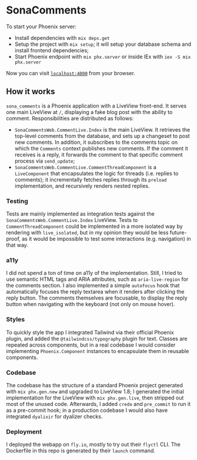 # SonaComments

To start your Phoenix server:

  * Install dependencies with `mix deps.get`
  * Setup the project with `mix setup`; it will setup your database schema and install frontend dependencies;
  * Start Phoenix endpoint with `mix phx.server` or inside IEx with `iex -S mix phx.server`

Now you can visit [`localhost:4000`](http://localhost:4000) from your browser.

## How it works

`sona_comments` is a Phoenix application with a LiveView front-end. It serves one main LiveView at `/`, displaying a fake blog post with the ability to comment. Responsibilities are distributed as follows:

* `SonaCommentsWeb.CommentLive.Index` is the main LiveView. It retrieves the top-level comments from the database, and sets up a changeset to post new comments. In addition, it subscribes to the comments topic on which the `Comments` context publishes new comments. If the comment it receives is a reply, it forwards the comment to that specific comment process via `send_update`;
* `SonaCommentsWeb.CommentLive.CommentThreadComponent` is a `LiveComponent` that encapsulates the logic for threads (i.e. replies to comments); it incrementally fetches replies through its `preload` implementation, and recursively renders nested replies.

### Testing

Tests are mainly implemented as integration tests against the `SonaCommentsWeb.CommentLive.Index` LiveView.
Tests to `CommentThreadComponent` could be implemented in a more isolated way by rendering with `live_isolated`, but in my opinion they would be less future-proof, as it would be impossible to test some interactions (e.g. navigation) in that way.

### a11y

I did not spend a ton of time on a11y of the implementation. Still, I tried to use semantic HTML tags and ARIA attributes, such as `aria-live-region` for the comments section. I also implemented a simple `autofocus` hook that automatically focuses the reply textarea when it renders after clicking the reply button. The comments themselves are focusable, to display the reply button when navigating with the keyboard (not only on mouse hover).

### Styles

To quickly style the app I integrated Tailwind via their official Phoenix plugin, and added the `@tailwindcss/typography` plugin for text. Classes are repeated across components, but in a real codebase I would consider implementing `Phoenix.Component` instances to encapsulate them in reusable components.

### Codebase

The codebase has the structure of a standard Phoenix project generated with `mix phx.gen.new` and upgraded to LiveView 1.8; I generated the initial implementation for the LiveView with `mix phx.gen.live`, then stripped out most of the unused code. Afterwards, I added `credo` and `pre_commit` to run it as a pre-commit hook; in a production codebase I would also have integrated `dyalixir` for dyalizer checks.

### Deployment

I deployed the webapp on `fly.io`, mostly to try out their `flyctl` CLI. The Dockerfile in this repo is generated by their `launch` command.